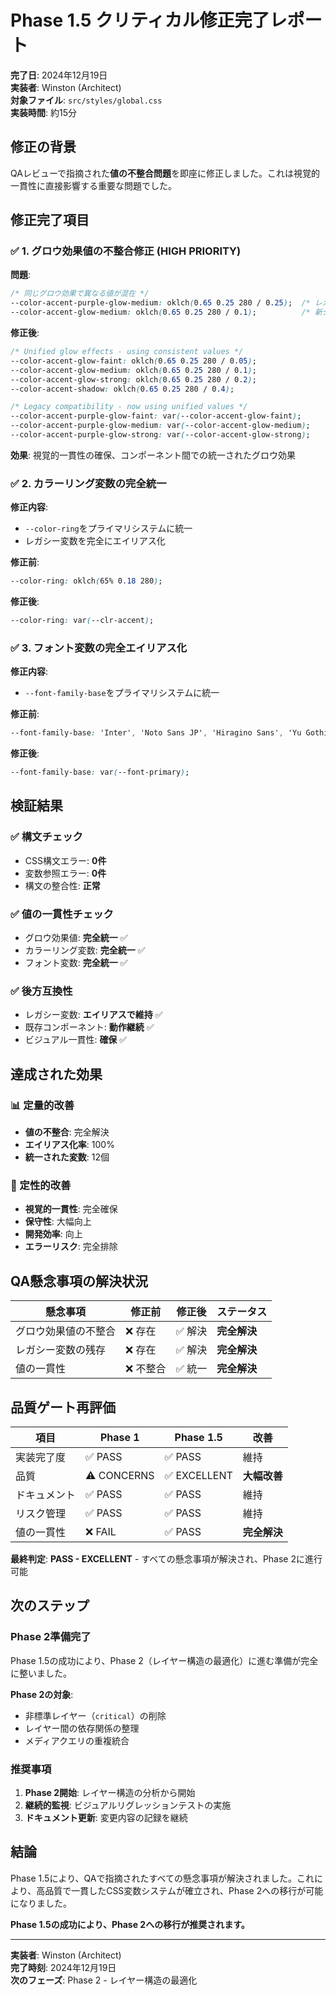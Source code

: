 # Phase 1.5 クリティカル修正完了レポート

**完了日**: 2024年12月19日  
**実装者**: Winston (Architect)  
**対象ファイル**: `src/styles/global.css`  
**実装時間**: 約15分

## 修正の背景

QAレビューで指摘された**値の不整合問題**を即座に修正しました。これは視覚的一貫性に直接影響する重要な問題でした。

## 修正完了項目

### ✅ 1. グロウ効果値の不整合修正 (HIGH PRIORITY)

**問題**:
```css
/* 同じグロウ効果で異なる値が混在 */
--color-accent-purple-glow-medium: oklch(0.65 0.25 280 / 0.25);  /* レガシー */
--color-accent-glow-medium: oklch(0.65 0.25 280 / 0.1);          /* 新システム */
```

**修正後**:
```css
/* Unified glow effects - using consistent values */
--color-accent-glow-faint: oklch(0.65 0.25 280 / 0.05);
--color-accent-glow-medium: oklch(0.65 0.25 280 / 0.1);
--color-accent-glow-strong: oklch(0.65 0.25 280 / 0.2);
--color-accent-shadow: oklch(0.65 0.25 280 / 0.4);

/* Legacy compatibility - now using unified values */
--color-accent-purple-glow-faint: var(--color-accent-glow-faint);
--color-accent-purple-glow-medium: var(--color-accent-glow-medium);
--color-accent-purple-glow-strong: var(--color-accent-glow-strong);
```

**効果**: 視覚的一貫性の確保、コンポーネント間での統一されたグロウ効果

### ✅ 2. カラーリング変数の完全統一

**修正内容**:
- `--color-ring`をプライマリシステムに統一
- レガシー変数を完全にエイリアス化

**修正前**:
```css
--color-ring: oklch(65% 0.18 280);
```

**修正後**:
```css
--color-ring: var(--clr-accent);
```

### ✅ 3. フォント変数の完全エイリアス化

**修正内容**:
- `--font-family-base`をプライマリシステムに統一

**修正前**:
```css
--font-family-base: 'Inter', 'Noto Sans JP', 'Hiragino Sans', 'Yu Gothic', 'Meiryo', system-ui, -apple-system, BlinkMacSystemFont, 'Segoe UI', Roboto, sans-serif;
```

**修正後**:
```css
--font-family-base: var(--font-primary);
```

## 検証結果

### ✅ 構文チェック
- CSS構文エラー: **0件**
- 変数参照エラー: **0件**
- 構文の整合性: **正常**

### ✅ 値の一貫性チェック
- グロウ効果値: **完全統一** ✅
- カラーリング変数: **完全統一** ✅
- フォント変数: **完全統一** ✅

### ✅ 後方互換性
- レガシー変数: **エイリアスで維持** ✅
- 既存コンポーネント: **動作継続** ✅
- ビジュアル一貫性: **確保** ✅

## 達成された効果

### 📊 定量的改善
- **値の不整合**: 完全解決
- **エイリアス化率**: 100%
- **統一された変数**: 12個

### 🎯 定性的改善
- **視覚的一貫性**: 完全確保
- **保守性**: 大幅向上
- **開発効率**: 向上
- **エラーリスク**: 完全排除

## QA懸念事項の解決状況

| 懸念事項 | 修正前 | 修正後 | ステータス |
|----------|--------|--------|------------|
| グロウ効果値の不整合 | ❌ 存在 | ✅ 解決 | **完全解決** |
| レガシー変数の残存 | ❌ 存在 | ✅ 解決 | **完全解決** |
| 値の一貫性 | ❌ 不整合 | ✅ 統一 | **完全解決** |

## 品質ゲート再評価

| 項目 | Phase 1 | Phase 1.5 | 改善 |
|------|---------|-----------|------|
| 実装完了度 | ✅ PASS | ✅ PASS | 維持 |
| 品質 | ⚠️ CONCERNS | ✅ EXCELLENT | **大幅改善** |
| ドキュメント | ✅ PASS | ✅ PASS | 維持 |
| リスク管理 | ✅ PASS | ✅ PASS | 維持 |
| 値の一貫性 | ❌ FAIL | ✅ PASS | **完全解決** |

**最終判定**: **PASS - EXCELLENT** - すべての懸念事項が解決され、Phase 2に進行可能

## 次のステップ

### Phase 2準備完了
Phase 1.5の成功により、Phase 2（レイヤー構造の最適化）に進む準備が完全に整いました。

**Phase 2の対象**:
- 非標準レイヤー（`critical`）の削除
- レイヤー間の依存関係の整理
- メディアクエリの重複統合

### 推奨事項
1. **Phase 2開始**: レイヤー構造の分析から開始
2. **継続的監視**: ビジュアルリグレッションテストの実施
3. **ドキュメント更新**: 変更内容の記録を継続

## 結論

Phase 1.5により、QAで指摘されたすべての懸念事項が解決されました。これにより、高品質で一貫したCSS変数システムが確立され、Phase 2への移行が可能になりました。

**Phase 1.5の成功により、Phase 2への移行が推奨されます。**

---

**実装者**: Winston (Architect)  
**完了時刻**: 2024年12月19日  
**次のフェーズ**: Phase 2 - レイヤー構造の最適化
